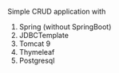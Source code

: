 Simple CRUD application with
1. Spring (without SpringBoot)
2. JDBCTemplate
3. Tomcat 9
4. Thymeleaf
5. Postgresql
